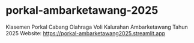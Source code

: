 # porkal-ambarketawang-2025
Klasemen Porkal Cabang Olahraga Voli Kalurahan Ambarketawang Tahun 2025
Website: https://porkal-ambarketawang2025.streamlit.app
